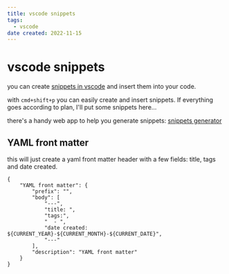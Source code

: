 ```yaml
---
title: vscode snippets
tags:
  - vscode
date created: 2022-11-15
---
```


# vscode snippets

you can create [snippets in vscode](https://code.visualstudio.com/docs/editor/userdefinedsnippets#_create-your-own-snippets) and insert them into your code.

with `cmd+shift+p` you can easily create and insert snippets. If everything goes according to plan, I'll put some snippets here…

there's a handy web app to help you generate snippets: [snippets generator](https://snippet-generator.app/)

## YAML front matter

this will just create a yaml front matter header with a few fields: title, tags and date created.

```
{
	"YAML front matter": {
		"prefix": "",
		"body": [
			"---",
			"title: ",
			"tags:",
			"  - ",
			"date created: ${CURRENT_YEAR}-${CURRENT_MONTH}-${CURRENT_DATE}",
			"---"
		],
		"description": "YAML front matter"
	}
}
```
